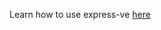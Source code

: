 Learn how to use express-ve [here](https://mfissehaye.medium.com/how-to-create-an-expressjs-based-restful-api-using-express-ve-package-c94f488d55b5)
